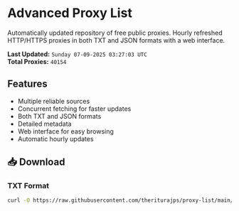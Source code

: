 # Advanced Proxy List

Automatically updated repository of free public proxies. Hourly refreshed HTTP/HTTPS proxies in both TXT and JSON formats with a web interface.

**Last Updated:** `Sunday 07-09-2025 03:27:03 UTC`  
**Total Proxies:** `40154`

## Features
- Multiple reliable sources
- Concurrent fetching for faster updates
- Both TXT and JSON formats
- Detailed metadata
- Web interface for easy browsing
- Automatic hourly updates

## 📥 Download

### TXT Format
```bash
curl -O https://raw.githubusercontent.com/theriturajps/proxy-list/main/proxies.txt